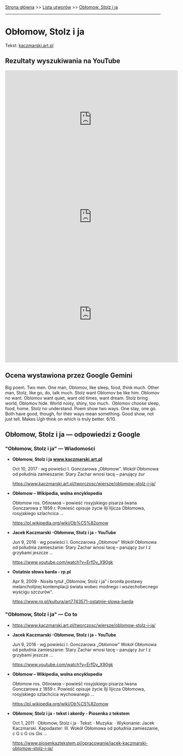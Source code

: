[Strona główna](../index.md) >> [Lista utworów](../list.md) >> [Obłomow, Stolz i ja](371.md)

---

# Obłomow, Stolz i ja

Tekst: [kaczmarski.art.pl](https://www.kaczmarski.art.pl/tworczosc/wiersze/oblomow-stolz-i-ja/)

## Rezultaty wyszukiwania na YouTube

<iframe width="560" height="315" src="https://www.youtube.com/embed/ErfDv_X90gk?si=IdontcarewhotheIRSsendsImnotpayingtaxes" title="YouTube video player" frameborder="0" allow="accelerometer; autoplay; clipboard-write; encrypted-media; gyroscope; picture-in-picture; web-share" referrerpolicy="strict-origin-when-cross-origin" allowfullscreen></iframe>

<iframe width="560" height="315" src="https://www.youtube.com/embed/dm1ykMcE9gw?si=IdontcarewhotheIRSsendsImnotpayingtaxes" title="YouTube video player" frameborder="0" allow="accelerometer; autoplay; clipboard-write; encrypted-media; gyroscope; picture-in-picture; web-share" referrerpolicy="strict-origin-when-cross-origin" allowfullscreen></iframe>

<iframe width="560" height="315" src="https://www.youtube.com/embed/h5vPeqvszls?si=IdontcarewhotheIRSsendsImnotpayingtaxes" title="YouTube video player" frameborder="0" allow="accelerometer; autoplay; clipboard-write; encrypted-media; gyroscope; picture-in-picture; web-share" referrerpolicy="strict-origin-when-cross-origin" allowfullscreen></iframe>

## Ocena wystawiona przez Google Gemini

Big poem. Two men. One man, Oblomov, like sleep, food, think much. Other man, Stolz, like go, do, talk much. Stolz want Oblomov be like him. Oblomov no want. Oblomov want quiet, want old times, want dream. Stolz bring world, Oblomov hide. World noisy, shiny, too much.  Oblomov choose sleep, food, home. Stolz no understand. Poem show two ways. One stay, one go. Both have good, though, for their ways mean something. Good show, not just tell. Makes Ugh think on which is truly better. 6/10.


## Obłomow, Stolz i ja — odpowiedzi z Google

### "Obłomow, Stolz i ja" — Wiadomości

- **Obłomow, Stolz i ja www.kaczmarski.art.pl**

    Oct 10, 2017  ·  wg powieści I. Gonczarowa „Obłomow”. Wokół Obłomowa od południa zamieszanie: Stary Zachar wnosi tacę – parujący żur 

   <https://www.kaczmarski.art.pl/tworczosc/wiersze/oblomow-stolz-i-ja/>
- **Obłomow – Wikipedia, wolna encyklopedia**

    Obłomow ros. Обломов – powieść rosyjskiego pisarza Iwana Gonczarowa z 1859 r. Powieść opisuje życie Ilji Iljicza Obłomowa, rosyjskiego szlachcica ... 

   <https://pl.wikipedia.org/wiki/Ob%C5%82omow>
- **Jacek Kaczmarski -Obłomow, Stolz i ja - YouTube**

    Jun 9, 2016  ·  wg powieści I. Gonczarowa „Obłomow” Wokół Obłomowa od południa zamieszanie: Stary Zachar wnosi tacę – parujący żur I z grzybami jeszcze ... 

   <https://www.youtube.com/watch?v=ErfDv_X90gk>
- **Ostatnie słowa barda - rp.pl**

    Apr 9, 2009  ·  Nosiła tytuł „Obłomow, Stolz i ja” i broniła postawy melancholijnej kontemplacji świata wobec modnego i wszechobecnego wyścigu szczurów”. 

   <https://www.rp.pl/kultura/art7743571-ostatnie-slowa-barda>

### "Obłomow, Stolz i ja" — Co to

- <https://www.kaczmarski.art.pl/tworczosc/wiersze/oblomow-stolz-i-ja/>
- **Jacek Kaczmarski -Obłomow, Stolz i ja - YouTube**

    Jun 9, 2016  ·  wg powieści I. Gonczarowa „Obłomow” Wokół Obłomowa od południa zamieszanie: Stary Zachar wnosi tacę – parujący żur I z grzybami jeszcze ... 

   <https://www.youtube.com/watch?v=ErfDv_X90gk>
- **Obłomow – Wikipedia, wolna encyklopedia**

    Obłomow ros. Обломов – powieść rosyjskiego pisarza Iwana Gonczarowa z 1859 r. Powieść opisuje życie Ilji Iljicza Obłomowa, rosyjskiego szlachcica wychowanego ... 

   <https://pl.wikipedia.org/wiki/Ob%C5%82omow>
- **Obłomow, Stolz i ja - tekst i akordy - Piosenka z tekstem**

    Oct 1, 2011  ·  Obłomow, Stolz i ja · Tekst: · Muzyka: · Wykonanie: Jacek Kaczmarski. Kapodaster: III. Wokół Obłomowa od południa zamieszanie, c G c G cis Gis ... 

   <https://www.piosenkaztekstem.pl/opracowanie/jacek-kaczmarski-oblomow-stolz-i-ja/>

